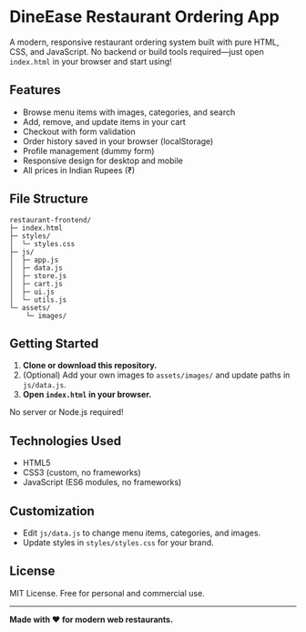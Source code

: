 # DineEase Restaurant Ordering App

A modern, responsive restaurant ordering system built with pure HTML, CSS, and JavaScript. No backend or build tools required—just open `index.html` in your browser and start using!

## Features

- Browse menu items with images, categories, and search
- Add, remove, and update items in your cart
- Checkout with form validation
- Order history saved in your browser (localStorage)
- Profile management (dummy form)
- Responsive design for desktop and mobile
- All prices in Indian Rupees (₹)

## File Structure

```
restaurant-frontend/
├─ index.html
├─ styles/
│  └─ styles.css
├─ js/
│  ├─ app.js
│  ├─ data.js
│  ├─ store.js
│  ├─ cart.js
│  ├─ ui.js
│  └─ utils.js
└─ assets/
	└─ images/
```

## Getting Started

1. **Clone or download this repository.**
2. (Optional) Add your own images to `assets/images/` and update paths in `js/data.js`.
3. **Open `index.html` in your browser.**

No server or Node.js required!

## Technologies Used

- HTML5
- CSS3 (custom, no frameworks)
- JavaScript (ES6 modules, no frameworks)

## Customization

- Edit `js/data.js` to change menu items, categories, and images.
- Update styles in `styles/styles.css` for your brand.

## License

MIT License. Free for personal and commercial use.

---

**Made with ❤️ for modern web restaurants.**